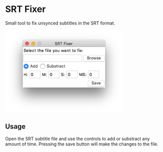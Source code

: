 # SRT Fixer

Small tool to fix unsynced subtitles in the SRT format.

![SRT Fixer][screenshot]

## Usage

Open the SRT subtitle file and use the controls to add or substract any amount of time. Pressing the save button will make the changes to the file.

[screenshot]: screenshot.png